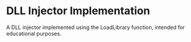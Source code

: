 # DLL Injector Implementation

A DLL injector implemented using the LoadLibrary function, intended for educational purposes.
